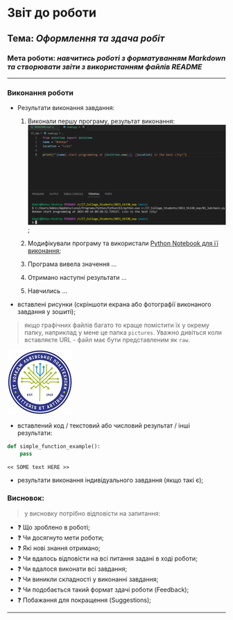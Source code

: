 # Звіт до роботи
## Тема: _Оформлення та здача робіт_
### Мета роботи: _навчитись роботі з форматуванням Markdown та створювати звіти з використанням файлів README_
---
### Виконання роботи
- Результати виконання завдання:
    1. Виконали першу програму, результат виконання: ![alt](1.png);
    1. Модифікували програму та використали [Python Notebook для її виконання](nb.ipynb);
    
    
    1. Програма вивела значення ... 
    1. Отримано наступні результати ...
    1. Навчились ...
- вставлені рисунки (скріншоти екрана або фотографії виконаного завдання у зошиті);
> якщо графічних файлів багато то краще помістити їх у окрему папку, наприклад у мене це папка `pictures`. Уважно дивіться коли вставляєте URL - файл має бути представленим як `raw`. 

![alt text](https://github.com/BobasB/it_college/raw/main/reports/pictures/logo-lit.jpg "ІТ Коледж")

- вставлений код / текстовий або числовий результат / інші результати:
```python
def simple_function_example():
    pass
```
```text
<< SOME text HERE >>
```

- результати виконання індивідуального завдання (якщо такі є);

### Висновок: 
> у висновку потрібно відповісти на запитання:
- :question: Що зроблено в роботі;
- :question: Чи досягнуто мети роботи;
- :question: Які нові знання отримано;
- :question: Чи вдалось відповісти на всі питання задані в ході роботи;
- :question: Чи вдалося виконати всі завдання;
- :question: Чи виникли складності у виконанні завдання;
- :question: Чи подобається такий формат здачі роботи (Feedback);
- :question: Побажання для покращення (Suggestions);
---

